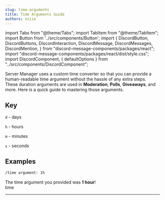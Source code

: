```yaml
---
slug: time-arguments
title: Time Arguments Guide
authors: nziie
---
```

import Tabs from "@theme/Tabs";
import TabItem from "@theme/TabItem";
import Button from '../src/components/Button';
import {
  DiscordButton,
  DiscordButtons,
  DiscordInteraction,
  DiscordMessage,
  DiscordMessages,
  DiscordMention,
} from "discord-message-components/packages/react";
import "discord-message-components/packages/react/dist/style.css";
import DiscordComponent, { defaultOptions } from "../src/components/DiscordComponent";

Server Manager uses a custom time converter so that you can provide a human-readable time argument without the hassle of any extra steps. These duration arguments are used in **Moderation**, **Polls**, **Giveaways**, and more. Here is a quick guide to mastering those arguments.

## Key
`d` - days


`h` - hours


`m` - minutes


`s` - seconds

## Examples

```txt title="Using 'h' (hours)"
/time argument: 1h
```
<DiscordComponent>
  <DiscordMessage profile="servermanager">
    The time argument you provided was <strong>1 hour</strong>!
    <div slot="interactions">
      <DiscordInteraction profile="nziie" command>
        time
      </DiscordInteraction>
    </div>
  </DiscordMessage>
</DiscordComponent>

---
